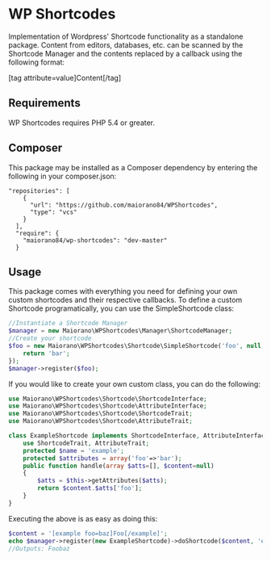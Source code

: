 # WP Shortcodes
Implementation of Wordpress' Shortcode functionality as a standalone package. Content from editors, databases, etc. can be scanned by the Shortcode Manager and the contents replaced by a callback using the following format:

[tag attribute=value]Content[/tag]

## Requirements
WP Shortcodes requires PHP 5.4 or greater.

## Composer
This package may be installed as a Composer dependency by entering the following in your composer.json:

```
"repositories": [
    {
      "url": "https://github.com/maiorano84/WPShortcodes",
      "type": "vcs"
    }
  ],
  "require": {
    "maiorano84/wp-shortcodes": "dev-master"
  }
```

## Usage

This package comes with everything you need for defining your own custom shortcodes and their respective callbacks. To define a custom Shortcode programatically, you can use the SimpleShortcode class:

```php
//Instantiate a Shortcode Manager
$manager = new Maiorano\WPShortcodes\Manager\ShortcodeManager;
//Create your shortcode
$foo = new Maiorano\WPShortcodes\Shortcode\SimpleShortcode('foo', null, function(){
    return 'bar';
});
$manager->register($foo);
```
If you would like to create your own custom class, you can do the following:

```php
use Maiorano\WPShortcodes\Shortcode\ShortcodeInterface;
use Maiorano\WPShortcodes\Shortcode\AttributeInterface;
use Maiorano\WPShortcodes\Shortcode\ShortcodeTrait;
use Maiorano\WPShortcodes\Shortcode\AttributeTrait;

class ExampleShortcode implements ShortcodeInterface, AttributeInterface{
    use ShortcodeTrait, AttributeTrait;
    protected $name = 'example';
    protected $attributes = array('foo'=>'bar');
    public function handle(array $atts=[], $content=null)
    {
        $atts = $this->getAttributes($atts);
        return $content.$atts['foo'];
    }
}
```

Executing the above is as easy as doing this:

```php
$content = '[example foo=baz]Foo[/example]';
echo $manager->register(new ExampleShortcode)->doShortcode($content, 'example');
//Outputs: Foobaz
```